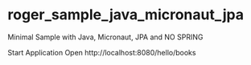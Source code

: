 # roger_sample_java_micronaut_jpa
Minimal Sample with Java, Micronaut, JPA and NO SPRING

Start Application
Open http://localhost:8080/hello/books
